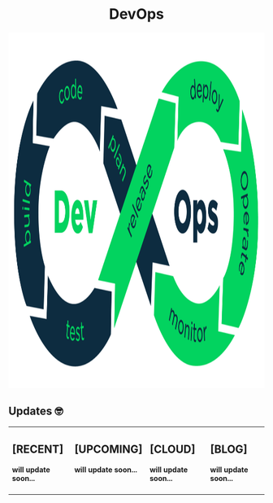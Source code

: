 <div align='center'>

# DevOps

</div>

<div>
  <p align="center">
    <img src="https://github.com/unos0923/svg/raw/main/devops.png" width="1400" height="700" />
  </p>
</div>

<!--BLOG Process-->

  <p align="center">

## Updates 🤓

</p>

<div align='center'>

<b>
<table><tr><td valign="top" width="25%">

## [RECENT]
<!-- recent_releases starts -->

 #### will update soon...


</td><td valign="top" width="25%"> 
 
## [UPCOMING]
<!-- best starts -->
 #### will update soon...

</td><td valign="top" width="25%"> 

## [CLOUD]
 #### will update soon...

</td><td valign="top" width="25%">

## [BLOG]
<!-- blog starts -->
#### will update soon...


</td></tr></table> </b>

</div>